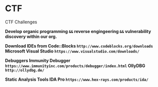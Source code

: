 # CTF
CTF Challenges

<b>Develop organic programming ```&&``` reverse engingeering ```&&``` vulnerability discovery within our org.

<b>Download IDEs from 
Code::Blocks ```http://www.codeblocks.org/downloads```
Microsoft Visual Studio ```https://www.visualstudio.com/downloads/```

<b>Debuggers
Immunity Debugger ```https://www.immunityinc.com/products/debugger/index.html```
OllyDBG ```http://ollydbg.de/```

<b>Static Analysis Tools
IDA Pro ```https://www.hex-rays.com/products/ida/```
